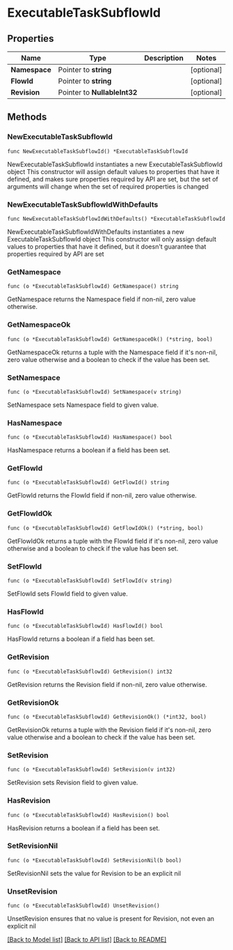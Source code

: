 # ExecutableTaskSubflowId

## Properties

Name | Type | Description | Notes
------------ | ------------- | ------------- | -------------
**Namespace** | Pointer to **string** |  | [optional] 
**FlowId** | Pointer to **string** |  | [optional] 
**Revision** | Pointer to **NullableInt32** |  | [optional] 

## Methods

### NewExecutableTaskSubflowId

`func NewExecutableTaskSubflowId() *ExecutableTaskSubflowId`

NewExecutableTaskSubflowId instantiates a new ExecutableTaskSubflowId object
This constructor will assign default values to properties that have it defined,
and makes sure properties required by API are set, but the set of arguments
will change when the set of required properties is changed

### NewExecutableTaskSubflowIdWithDefaults

`func NewExecutableTaskSubflowIdWithDefaults() *ExecutableTaskSubflowId`

NewExecutableTaskSubflowIdWithDefaults instantiates a new ExecutableTaskSubflowId object
This constructor will only assign default values to properties that have it defined,
but it doesn't guarantee that properties required by API are set

### GetNamespace

`func (o *ExecutableTaskSubflowId) GetNamespace() string`

GetNamespace returns the Namespace field if non-nil, zero value otherwise.

### GetNamespaceOk

`func (o *ExecutableTaskSubflowId) GetNamespaceOk() (*string, bool)`

GetNamespaceOk returns a tuple with the Namespace field if it's non-nil, zero value otherwise
and a boolean to check if the value has been set.

### SetNamespace

`func (o *ExecutableTaskSubflowId) SetNamespace(v string)`

SetNamespace sets Namespace field to given value.

### HasNamespace

`func (o *ExecutableTaskSubflowId) HasNamespace() bool`

HasNamespace returns a boolean if a field has been set.

### GetFlowId

`func (o *ExecutableTaskSubflowId) GetFlowId() string`

GetFlowId returns the FlowId field if non-nil, zero value otherwise.

### GetFlowIdOk

`func (o *ExecutableTaskSubflowId) GetFlowIdOk() (*string, bool)`

GetFlowIdOk returns a tuple with the FlowId field if it's non-nil, zero value otherwise
and a boolean to check if the value has been set.

### SetFlowId

`func (o *ExecutableTaskSubflowId) SetFlowId(v string)`

SetFlowId sets FlowId field to given value.

### HasFlowId

`func (o *ExecutableTaskSubflowId) HasFlowId() bool`

HasFlowId returns a boolean if a field has been set.

### GetRevision

`func (o *ExecutableTaskSubflowId) GetRevision() int32`

GetRevision returns the Revision field if non-nil, zero value otherwise.

### GetRevisionOk

`func (o *ExecutableTaskSubflowId) GetRevisionOk() (*int32, bool)`

GetRevisionOk returns a tuple with the Revision field if it's non-nil, zero value otherwise
and a boolean to check if the value has been set.

### SetRevision

`func (o *ExecutableTaskSubflowId) SetRevision(v int32)`

SetRevision sets Revision field to given value.

### HasRevision

`func (o *ExecutableTaskSubflowId) HasRevision() bool`

HasRevision returns a boolean if a field has been set.

### SetRevisionNil

`func (o *ExecutableTaskSubflowId) SetRevisionNil(b bool)`

 SetRevisionNil sets the value for Revision to be an explicit nil

### UnsetRevision
`func (o *ExecutableTaskSubflowId) UnsetRevision()`

UnsetRevision ensures that no value is present for Revision, not even an explicit nil

[[Back to Model list]](../README.md#documentation-for-models) [[Back to API list]](../README.md#documentation-for-api-endpoints) [[Back to README]](../README.md)


